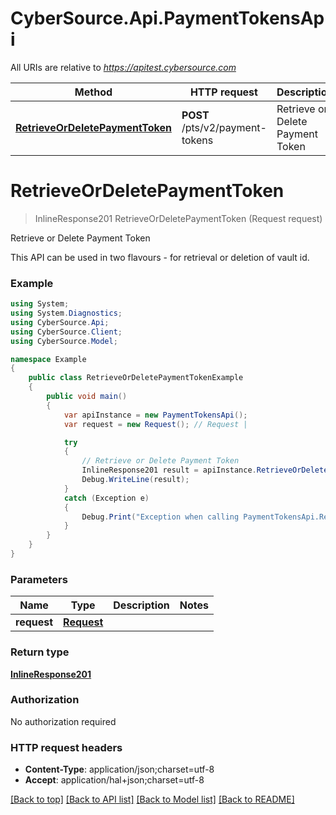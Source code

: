 # CyberSource.Api.PaymentTokensApi

All URIs are relative to *https://apitest.cybersource.com*

Method | HTTP request | Description
------------- | ------------- | -------------
[**RetrieveOrDeletePaymentToken**](PaymentTokensApi.md#retrieveordeletepaymenttoken) | **POST** /pts/v2/payment-tokens | Retrieve or Delete Payment Token


<a name="retrieveordeletepaymenttoken"></a>
# **RetrieveOrDeletePaymentToken**
> InlineResponse201 RetrieveOrDeletePaymentToken (Request request)

Retrieve or Delete Payment Token

This API can be used in two flavours - for retrieval or deletion of vault id. 

### Example
```csharp
using System;
using System.Diagnostics;
using CyberSource.Api;
using CyberSource.Client;
using CyberSource.Model;

namespace Example
{
    public class RetrieveOrDeletePaymentTokenExample
    {
        public void main()
        {
            var apiInstance = new PaymentTokensApi();
            var request = new Request(); // Request | 

            try
            {
                // Retrieve or Delete Payment Token
                InlineResponse201 result = apiInstance.RetrieveOrDeletePaymentToken(request);
                Debug.WriteLine(result);
            }
            catch (Exception e)
            {
                Debug.Print("Exception when calling PaymentTokensApi.RetrieveOrDeletePaymentToken: " + e.Message );
            }
        }
    }
}
```

### Parameters

Name | Type | Description  | Notes
------------- | ------------- | ------------- | -------------
 **request** | [**Request**](Request.md)|  | 

### Return type

[**InlineResponse201**](InlineResponse201.md)

### Authorization

No authorization required

### HTTP request headers

 - **Content-Type**: application/json;charset=utf-8
 - **Accept**: application/hal+json;charset=utf-8

[[Back to top]](#) [[Back to API list]](../README.md#documentation-for-api-endpoints) [[Back to Model list]](../README.md#documentation-for-models) [[Back to README]](../README.md)

